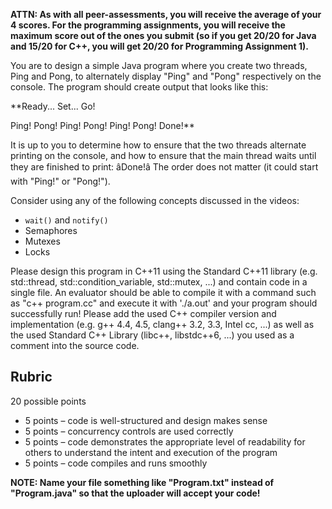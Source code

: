 **ATTN: As with all peer-assessments, you will receive the average of your 4 scores.  For the programming assignments, you will receive the maximum score out of the ones you submit (so if you get 20/20 for Java and 15/20 for C++, you will get 20/20 for Programming Assignment 1).**

You are to design a simple Java program where you create two threads, Ping and Pong, to alternately display "Ping" and "Pong" respectively on the console.  The program should create output that looks like this:

**Ready... Set... Go!

Ping!
Pong!
Ping!
Pong!
Ping!
Pong!
Done!**

It is up to you to determine how to ensure that the two threads alternate printing on the console, and how to ensure that the main thread waits until they are finished to print: âDone!â  The order does not matter (it could start with "Ping!" or "Pong!").

 Consider using any of the following concepts discussed in the videos:

  * `wait()` and `notify()`
  * Semaphores
  * Mutexes
  * Locks

Please design this program in C++11 using the Standard C++11 library (e.g. std::thread, std::condition_variable, std::mutex, ...) and contain code in a single file.  An evaluator should be able to compile it with a command such as "c++ program.cc"  and execute it with './a.out' and your program should successfully run! Please add the used C++ compiler version and implementation (e.g. g++ 4.4, 4.5, clang++ 3.2, 3.3, Intel cc, ...) as well as the used Standard C++ Library (libc++, libstdc++6, ...) you used as a comment into the source code.

## Rubric
20 possible points

  * 5 points &ndash; code is well-structured and design makes sense
  * 5 points &ndash; concurrency controls are used correctly
  * 5 points &ndash; code demonstrates the appropriate level of readability for others to understand the intent and execution of the program
  * 5 points &ndash; code compiles and runs smoothly

**NOTE: Name your file something like "Program.txt" instead of "Program.java" so that the uploader will accept your code!**
